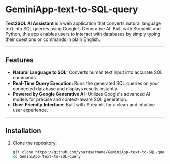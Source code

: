 # GeminiApp-text-to-SQL-query

**Text2SQL AI Assistant** is a web application that converts natural language text into SQL queries using Google’s Generative AI. Built with Streamlit and Python, this app enables users to interact with databases by simply typing their questions or commands in plain English.

---

## Features

- **Natural Language to SQL:** Converts human text input into accurate SQL commands.
- **Real-Time Query Execution:** Runs the generated SQL queries on your connected database and displays results instantly.
- **Powered by Google Generative AI:** Utilizes Google's advanced AI models for precise and context-aware SQL generation.
- **User-Friendly Interface:** Built with Streamlit for a clean and intuitive user experience.

---

## Installation

1. Clone the repository:
   ```bash
   git clone https://github.com/yourusername/GeminiApp-text-to-SQL-query.git
   cd GeminiApp-text-to-SQL-query

